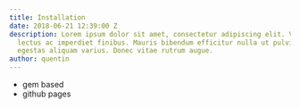 ```yaml
---
title: Installation
date: 2018-06-21 12:39:00 Z
description: Lorem ipsum dolor sit amet, consectetur adipiscing elit. Vestibulum maximus
  lectus ac imperdiet finibus. Mauris bibendum efficitur nulla ut pulvinar. Proin
  egestas aliquam varius. Donec vitae rutrum augue.
author: quentin
---
```


- gem based
- github pages